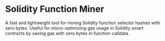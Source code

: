 # Solidity Function Miner

A fast and lightweight tool for mining Solidity function selector hashes with zero bytes. Useful for micro-optimizing gas usage in Solidity smart contracts by saving gas with zero bytes in function calldata.